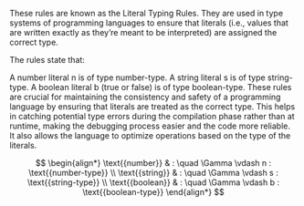 These rules are known as the Literal Typing Rules. They are used in type systems of programming languages to ensure that literals (i.e., values that are written exactly as they’re meant to be interpreted) are assigned the correct type.

The rules state that:

A number literal n is of type number-type.
A string literal s is of type string-type.
A boolean literal b (true or false) is of type boolean-type.
These rules are crucial for maintaining the consistency and safety of a programming language by ensuring that literals are treated as the correct type. This helps in catching potential type errors during the compilation phase rather than at runtime, making the debugging process easier and the code more reliable. It also allows the language to optimize operations based on the type of the literals.

$$
\begin{align*}
\text{{number}} & : \quad \Gamma \vdash n : \text{{number-type}} \\
\text{{string}} & : \quad \Gamma \vdash s : \text{{string-type}} \\
\text{{boolean}} & : \quad \Gamma \vdash b : \text{{boolean-type}}
\end{align*}
$$